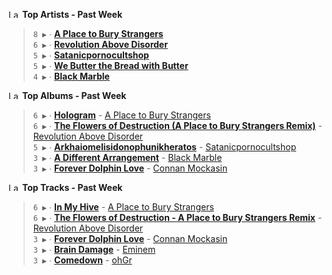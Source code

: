 <!--START_LASTFM_ARTISTS:{"period": "7day", "rows": 5}-->
<a href="https://last.fm" target="_blank"><img src="https://user-images.githubusercontent.com/17434202/215290617-e793598d-d7c9-428f-9975-156db1ba89cc.svg" alt="Last.fm Logo" width="18" height="13"/></a> **Top Artists - Past Week**

> `8 ▶️` ∙ **[A Place to Bury Strangers](https://www.last.fm/music/A+Place+to+Bury+Strangers)**<br/>
> `6 ▶️` ∙ **[Revolution Above Disorder](https://www.last.fm/music/Revolution+Above+Disorder)**<br/>
> `5 ▶️` ∙ **[Satanicpornocultshop](https://www.last.fm/music/Satanicpornocultshop)**<br/>
> `5 ▶️` ∙ **[We Butter the Bread with Butter](https://www.last.fm/music/We+Butter+the+Bread+with+Butter)**<br/>
> `4 ▶️` ∙ **[Black Marble](https://www.last.fm/music/Black+Marble)**<br/>
<!--END_LASTFM_ARTISTS-->

<!--START_LASTFM_ALBUMS:{"period": "7day", "rows": 5}-->
<a href="https://last.fm" target="_blank"><img src="https://user-images.githubusercontent.com/17434202/215290617-e793598d-d7c9-428f-9975-156db1ba89cc.svg" alt="Last.fm Logo" width="18" height="13"/></a> **Top Albums - Past Week**

> `6 ▶️` ∙ **[Hologram](https://www.last.fm/music/A+Place+to+Bury+Strangers/Hologram)** - [A Place to Bury Strangers](https://www.last.fm/music/A+Place+to+Bury+Strangers)<br/>
> `6 ▶️` ∙ **[The Flowers of Destruction (A Place to Bury Strangers Remix)](https://www.last.fm/music/Revolution+Above+Disorder/The+Flowers+of+Destruction+(A+Place+to+Bury+Strangers+Remix))** - [Revolution Above Disorder](https://www.last.fm/music/Revolution+Above+Disorder)<br/>
> `5 ▶️` ∙ **[Arkhaiomelisidonophunikheratos](https://www.last.fm/music/Satanicpornocultshop/Arkhaiomelisidonophunikheratos)** - [Satanicpornocultshop](https://www.last.fm/music/Satanicpornocultshop)<br/>
> `3 ▶️` ∙ **[A Different Arrangement](https://www.last.fm/music/Black+Marble/A+Different+Arrangement)** - [Black Marble](https://www.last.fm/music/Black+Marble)<br/>
> `3 ▶️` ∙ **[Forever Dolphin Love](https://www.last.fm/music/Connan+Mockasin/Forever+Dolphin+Love)** - [Connan Mockasin](https://www.last.fm/music/Connan+Mockasin)<br/>
<!--END_LASTFM_ALBUMS-->

<!--START_LASTFM_TRACKS:{"period": "7day", "rows": 5}-->
<a href="https://last.fm" target="_blank"><img src="https://user-images.githubusercontent.com/17434202/215290617-e793598d-d7c9-428f-9975-156db1ba89cc.svg" alt="Last.fm Logo" width="18" height="13"/></a> **Top Tracks - Past Week**

> `6 ▶️` ∙ **[In My Hive](https://www.last.fm/music/A+Place+to+Bury+Strangers/_/In+My+Hive)** - [A Place to Bury Strangers](https://www.last.fm/music/A+Place+to+Bury+Strangers)<br/>
> `6 ▶️` ∙ **[The Flowers of Destruction - A Place to Bury Strangers Remix](https://www.last.fm/music/Revolution+Above+Disorder/_/The+Flowers+of+Destruction+-+A+Place+to+Bury+Strangers+Remix)** - [Revolution Above Disorder](https://www.last.fm/music/Revolution+Above+Disorder)<br/>
> `3 ▶️` ∙ **[Forever Dolphin Love](https://www.last.fm/music/Connan+Mockasin/_/Forever+Dolphin+Love)** - [Connan Mockasin](https://www.last.fm/music/Connan+Mockasin)<br/>
> `3 ▶️` ∙ **[Brain Damage](https://www.last.fm/music/Eminem/_/Brain+Damage)** - [Eminem](https://www.last.fm/music/Eminem)<br/>
> `3 ▶️` ∙ **[Comedown](https://www.last.fm/music/ohGr/_/Comedown)** - [ohGr](https://www.last.fm/music/ohGr)<br/>
<!--END_LASTFM_TRACKS-->